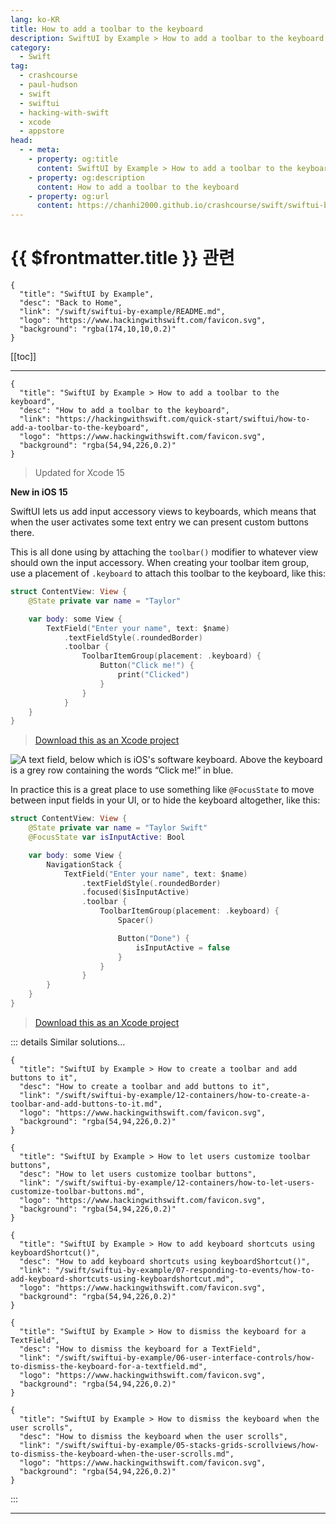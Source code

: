 ```yaml
---
lang: ko-KR
title: How to add a toolbar to the keyboard
description: SwiftUI by Example > How to add a toolbar to the keyboard
category:
  - Swift
tag: 
  - crashcourse
  - paul-hudson
  - swift
  - swiftui
  - hacking-with-swift
  - xcode
  - appstore
head:
  - - meta:
    - property: og:title
      content: SwiftUI by Example > How to add a toolbar to the keyboard
    - property: og:description
      content: How to add a toolbar to the keyboard
    - property: og:url
      content: https://chanhi2000.github.io/crashcourse/swift/swiftui-by-example/07-responding-to-events/how-to-add-a-toolbar-to-the-keyboard.html
---
```


# {{ $frontmatter.title }} 관련

```component VPCard
{
  "title": "SwiftUI by Example",
  "desc": "Back to Home",
  "link": "/swift/swiftui-by-example/README.md",
  "logo": "https://www.hackingwithswift.com/favicon.svg",
  "background": "rgba(174,10,10,0.2)"
}
```

[[toc]]

---

```component VPCard
{
  "title": "SwiftUI by Example > How to add a toolbar to the keyboard",
  "desc": "How to add a toolbar to the keyboard",
  "link": "https://hackingwithswift.com/quick-start/swiftui/how-to-add-a-toolbar-to-the-keyboard",
  "logo": "https://www.hackingwithswift.com/favicon.svg",
  "background": "rgba(54,94,226,0.2)"
}
```

> Updated for Xcode 15

**New in iOS 15**

SwiftUI lets us add input accessory views to keyboards, which means that when the user activates some text entry we can present custom buttons there.

This is all done using by attaching the `toolbar()` modifier to whatever view should own the input accessory. When creating your toolbar item group, use a placement of `.keyboard` to attach this toolbar to the keyboard, like this:

```swift
struct ContentView: View {
    @State private var name = "Taylor"

    var body: some View {
        TextField("Enter your name", text: $name)
            .textFieldStyle(.roundedBorder)
            .toolbar {
                ToolbarItemGroup(placement: .keyboard) {
                    Button("Click me!") {
                        print("Clicked")
                    }
                }
            }
    }
}
```

> [<FontIcon icon="fas fa-file-zipper"/>Download this as an Xcode project](https://www.hackingwithswift.com/files/projects/swiftui/how-to-add-a-toolbar-to-the-keyboard-1.zip)

![A text field, below which is iOS's software keyboard. Above the keyboard is a grey row containing the words “Click me!” in blue.](https://www.hackingwithswift.com/img/books/quick-start/swiftui/how-to-add-a-toolbar-to-the-keyboard-1~dark.png)

In practice this is a great place to use something like `@FocusState` to move between input fields in your UI, or to hide the keyboard altogether, like this:

```swift
struct ContentView: View {
    @State private var name = "Taylor Swift"
    @FocusState var isInputActive: Bool

    var body: some View {
        NavigationStack {
            TextField("Enter your name", text: $name)
                .textFieldStyle(.roundedBorder)
                .focused($isInputActive)
                .toolbar {
                    ToolbarItemGroup(placement: .keyboard) {
                        Spacer()

                        Button("Done") {
                            isInputActive = false
                        }
                    }
                }
        }
    }
}
```

> [<FontIcon icon="fas fa-file-zipper"/>Download this as an Xcode project](https://www.hackingwithswift.com/files/projects/swiftui/how-to-add-a-toolbar-to-the-keyboard-2.zip)

<VidStack src="https://www.hackingwithswift.com/img/books/quick-start/swiftui/how-to-add-a-toolbar-to-the-keyboard-2~dark.mp4" />

::: details Similar solutions…

```component VPCard
{
  "title": "SwiftUI by Example > How to create a toolbar and add buttons to it",
  "desc": "How to create a toolbar and add buttons to it",
  "link": "/swift/swiftui-by-example/12-containers/how-to-create-a-toolbar-and-add-buttons-to-it.md",
  "logo": "https://www.hackingwithswift.com/favicon.svg",
  "background": "rgba(54,94,226,0.2)"
}
```

```component VPCard
{
  "title": "SwiftUI by Example > How to let users customize toolbar buttons",
  "desc": "How to let users customize toolbar buttons",
  "link": "/swift/swiftui-by-example/12-containers/how-to-let-users-customize-toolbar-buttons.md",
  "logo": "https://www.hackingwithswift.com/favicon.svg",
  "background": "rgba(54,94,226,0.2)"
}
```

```component VPCard
{
  "title": "SwiftUI by Example > How to add keyboard shortcuts using keyboardShortcut()",
  "desc": "How to add keyboard shortcuts using keyboardShortcut()",
  "link": "/swift/swiftui-by-example/07-responding-to-events/how-to-add-keyboard-shortcuts-using-keyboardshortcut.md",
  "logo": "https://www.hackingwithswift.com/favicon.svg",
  "background": "rgba(54,94,226,0.2)"
}
```

```component VPCard
{
  "title": "SwiftUI by Example > How to dismiss the keyboard for a TextField",
  "desc": "How to dismiss the keyboard for a TextField",
  "link": "/swift/swiftui-by-example/06-user-interface-controls/how-to-dismiss-the-keyboard-for-a-textfield.md",
  "logo": "https://www.hackingwithswift.com/favicon.svg",
  "background": "rgba(54,94,226,0.2)"
}
```

```component VPCard
{
  "title": "SwiftUI by Example > How to dismiss the keyboard when the user scrolls",
  "desc": "How to dismiss the keyboard when the user scrolls",
  "link": "/swift/swiftui-by-example/05-stacks-grids-scrollviews/how-to-dismiss-the-keyboard-when-the-user-scrolls.md",
  "logo": "https://www.hackingwithswift.com/favicon.svg",
  "background": "rgba(54,94,226,0.2)"
}
```

:::

---

<TagLinks />